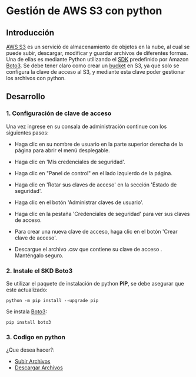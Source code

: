 # Gestión de AWS S3 con python

## Introducción
[AWS S3](https://aws.amazon.com/es/s3/) es un servició de almacenamiento de objetos en la nube, al cual se puede subir, descargar, modificar y guardar archivos de diferentes formas. Una de ellas es mediante Python utilizando el [SDK](https://es.wikipedia.org/wiki/Kit_de_desarrollo_de_software#:~:text=Un%20kit%20de%20desarrollo%20de,de%20software%2C%20entornos%20de%20trabajo%2C) predefinido por Amazon [Boto3](https://aws.amazon.com/es/sdk-for-python/).
Se debe tener claro como crear un [bucket](https://docs.aws.amazon.com/es_es/AmazonS3/latest/dev/UsingBucket.html#create-bucket-intro) en S3, ya que solo se configura la clave de acceso al S3, y mediante esta clave poder gestionar los archivos con python.

## Desarrollo
### 1. Configuración de clave de acceso 
Una vez ingrese en su consala de administración continue con los siguientes pasos:

  - Haga clic en su nombre de usuario en la parte superior derecha de la página para abrir el menú desplegable.

  - Haga clic en 'Mis credenciales de seguridad'.
  
  - Haga clic en "Panel de control" en el lado izquierdo de la página.
  
  - Haga clic en 'Rotar sus claves de acceso' en la sección 'Estado de seguridad'.
  
  - Haga clic en el botón 'Administrar claves de usuario'.
  
  - Haga clic en la pestaña 'Credenciales de seguridad' para ver sus claves de acceso.
  
  - Para crear una nueva clave de acceso, haga clic en el botón 'Crear clave de acceso'.
  
  - Descargue el archivo .csv que contiene su clave de acceso . Manténgalo seguro.
  
### 2. Instale el SKD Boto3

Se utilizar el paquete de instalación de python **PIP**, se debe asegurar que este actualizado:
```
python -m pip install --upgrade pip
```

Se instala [Boto3](https://boto3.amazonaws.com/v1/documentation/api/latest/guide/quickstart.html#installation):
```
pip install boto3
```

### 3. Codigo en python
¿Que desea hacer?:

- [Subir Archivos](#)
- [Descargar Archivos](https://github.com/AndresHerreraGranda/GestionS3ConPython/blob/master/DescargarArchivo/README.md)


